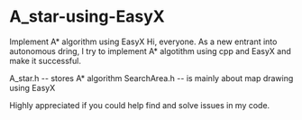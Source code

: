 # A_star-using-EasyX
Implement A* algorithm using EasyX 
Hi, everyone. As a new entrant into autonomous dring, I try to implement A* algotithm using cpp and EasyX and make it successful.

A_star.h -- stores A* algorithm 
SearchArea.h -- is mainly about map drawing using EasyX

Highly appreciated if you could help find and solve issues in my code.
